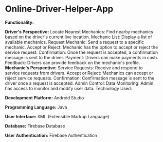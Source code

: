 # Online-Driver-Helper-App
**Functionality:**

**Driver's Perspective:**
Locate Nearest Mechanics: Find nearby mechanics based on the driver's current live location.
Mechanic List: Display a list of available mechanics.
Request Mechanic: Send a request to a specific mechanic.
Accept or Reject: Mechanic has the option to accept or reject the service request.
Confirmation: Once the request is accepted, a confirmation message is sent to the driver.
Payment: Drivers can make payments in cash.
Feedback: Drivers can provide feedback on the mechanic's profile.
**Mechanic's Perspective:**
Service Requests: Receive and respond to service requests from drivers.
Accept or Reject: Mechanics can accept or reject service requests.
Confirmation: Confirmation message is sent to the driver once a request is accepted.
Admin Control:
Data Monitoring: Admin has access to monitor and modify user data.
Technology Used:

**Development Platform:** Android Studio

**Programming Language:** Java

**User Interface:** XML (Extensible Markup Language)

**Database:** Firebase Database

**User Authentication:** Firebase Authentication
